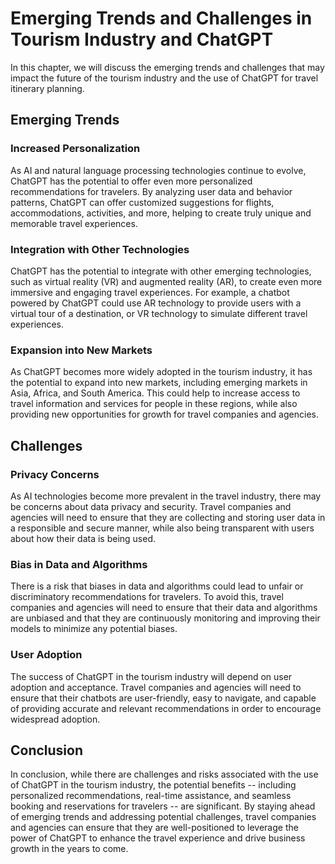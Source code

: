 Emerging Trends and Challenges in Tourism Industry and ChatGPT
==================================================================================================================

In this chapter, we will discuss the emerging trends and challenges that may impact the future of the tourism industry and the use of ChatGPT for travel itinerary planning.

Emerging Trends
---------------

### Increased Personalization

As AI and natural language processing technologies continue to evolve, ChatGPT has the potential to offer even more personalized recommendations for travelers. By analyzing user data and behavior patterns, ChatGPT can offer customized suggestions for flights, accommodations, activities, and more, helping to create truly unique and memorable travel experiences.

### Integration with Other Technologies

ChatGPT has the potential to integrate with other emerging technologies, such as virtual reality (VR) and augmented reality (AR), to create even more immersive and engaging travel experiences. For example, a chatbot powered by ChatGPT could use AR technology to provide users with a virtual tour of a destination, or VR technology to simulate different travel experiences.

### Expansion into New Markets

As ChatGPT becomes more widely adopted in the tourism industry, it has the potential to expand into new markets, including emerging markets in Asia, Africa, and South America. This could help to increase access to travel information and services for people in these regions, while also providing new opportunities for growth for travel companies and agencies.

Challenges
----------

### Privacy Concerns

As AI technologies become more prevalent in the travel industry, there may be concerns about data privacy and security. Travel companies and agencies will need to ensure that they are collecting and storing user data in a responsible and secure manner, while also being transparent with users about how their data is being used.

### Bias in Data and Algorithms

There is a risk that biases in data and algorithms could lead to unfair or discriminatory recommendations for travelers. To avoid this, travel companies and agencies will need to ensure that their data and algorithms are unbiased and that they are continuously monitoring and improving their models to minimize any potential biases.

### User Adoption

The success of ChatGPT in the tourism industry will depend on user adoption and acceptance. Travel companies and agencies will need to ensure that their chatbots are user-friendly, easy to navigate, and capable of providing accurate and relevant recommendations in order to encourage widespread adoption.

Conclusion
----------

In conclusion, while there are challenges and risks associated with the use of ChatGPT in the tourism industry, the potential benefits -- including personalized recommendations, real-time assistance, and seamless booking and reservations for travelers -- are significant. By staying ahead of emerging trends and addressing potential challenges, travel companies and agencies can ensure that they are well-positioned to leverage the power of ChatGPT to enhance the travel experience and drive business growth in the years to come.
